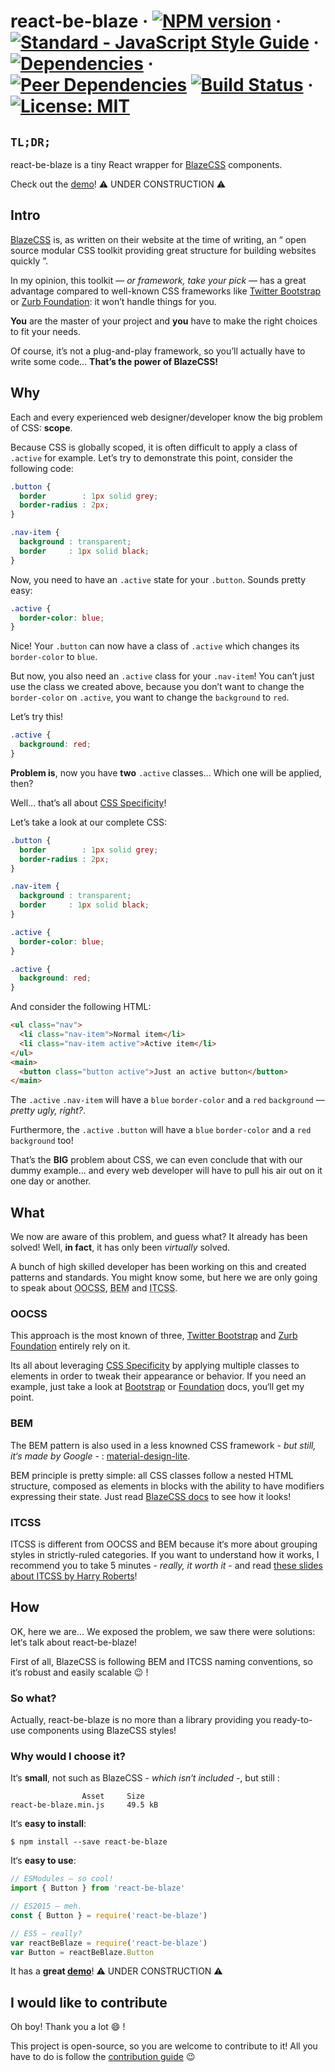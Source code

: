 [npm:img]: https://img.shields.io/npm/v/react-be-blaze.svg?style=flat-square
[npm:url]: https://www.npmjs.org/package/react-be-blaze

[standard:img]: https://img.shields.io/badge/code%20style-standard-brightgreen.svg?style=flat-square
[standard:url]: http://standardjs.com

[dependencies:img]: https://david-dm.org/g-script/react-be-blaze.svg?style=flat-square
[dependencies:url]: https://github.com/g-script/react-be-blaze/blob/master/package.json#L55

[peer_dependencies:img]: https://david-dm.org/g-script/react-be-blaze/peer-status.svg?style=flat-square
[peer_dependencies:url]: https://david-dm.org/g-script/react-be-blaze?type=peer

[build:img]: https://travis-ci.org/g-script/react-be-blaze.svg?branch=master
[build:url]: https://travis-ci.org/g-script/react-be-blaze

[license:img]: https://img.shields.io/badge/License-MIT-brightgreen.svg?style=flat-square
[license:url]: https://opensource.org/licenses/MIT

# react-be-blaze &middot; [![NPM version][npm:img]][npm:url] &middot; [![Standard - JavaScript Style Guide][standard:img]][standard:url] &middot; [![Dependencies][dependencies:img]][dependencies:url] &middot; [![Peer Dependencies][peer_dependencies:img]][peer_dependencies:url] [![Build Status][build:img]][build:url] &middot; [![License: MIT][license:img]][license:url]

## `TL;DR;`

react-be-blaze is a tiny React wrapper for [BlazeCSS][blaze] components.

Check out the [demo][demo]! :warning: UNDER CONSTRUCTION :warning:

## Intro

[BlazeCSS][blaze] is, as written on their website at the time of writing, an “ open source modular CSS toolkit providing great structure for building websites quickly ”.

In my opinion, this toolkit — *or framework, take your pick* — has a great advantage compared to well-known CSS frameworks like [Twitter Bootstrap][bootstrap] or [Zurb Foundation][foundation]: it won’t handle things for you.

**You** are the master of your project and **you** have to make the right choices to fit your needs.

Of course, it’s not a plug-and-play framework, so you’ll actually have to write some code... **That’s the power of BlazeCSS!**

## Why

Each and every experienced web designer/developer know the big problem of CSS: **scope**.

Because CSS is globally scoped, it is often difficult to apply a class of `.active` for example. Let’s try to demonstrate this point, consider the following code:

```css
.button {
  border        : 1px solid grey;
  border-radius : 2px;
}

.nav-item {
  background : transparent;
  border     : 1px solid black;
}
```

Now, you need to have an `.active` state for your `.button`. Sounds pretty easy:

```css
.active {
  border-color: blue;
}
```

Nice! Your `.button` can now have a class of `.active` which changes its `border-color` to `blue`.

But now, you also need an `.active` class for your `.nav-item`! You can’t just use the class we created above, because you don’t want to change the `border-color` on `.active`, you want to change the `background` to `red`.

Let’s try this!

```css
.active {
  background: red;
}
```

**Problem is**, now you have **two** `.active` classes… Which one will be applied, then?

Well… that’s all about [CSS Specificity][css specificity]!

Let’s take a look at our complete CSS:

```css
.button {
  border        : 1px solid grey;
  border-radius : 2px;
}

.nav-item {
  background : transparent;
  border     : 1px solid black;
}

.active {
  border-color: blue;
}

.active {
  background: red;
}
```

And consider the following HTML:

```html
<ul class="nav">
  <li class="nav-item">Normal item</li>
  <li class="nav-item active">Active item</li>
</ul>
<main>
  <button class="button active">Just an active button</button>
</main>
```

The `.active` `.nav-item` will have a `blue` `border-color` and a `red` `background` — *pretty ugly, right?*.

Furthermore, the `.active` `.button` will have a `blue` `border-color` and a `red` `background` too!

That’s the **BIG** problem about CSS, we can even conclude that with our dummy example... and every web developer will have to pull his air out on it one day or another.

## What

We now are aware of this problem, and guess what? It already has been solved! Well, **in fact**, it has only been *virtually* solved.

A bunch of high skilled developer has been working on this and created patterns and standards. You might know some, but here we are only going to speak about <abbr title="Objet-Oriented CSS">OOCSS</abbr>, <abbr title="Block-Element-Modifier">BEM</abbr> and <abbr title="Inverted Triangle CSS">ITCSS</abbr>.

### OOCSS

This approach is the most known of three, [Twitter Bootstrap][bootstrap] and [Zurb Foundation][foundation] entirely rely on it.

Its all about leveraging [CSS Specificity][css specificity] by applying multiple classes to elements in order to tweak their appearance or behavior. If you need an example, just take a look at [Bootstrap][bootstrap docs] or [Foundation][foundation docs] docs, you‘ll get my point.

### BEM

The BEM pattern is also used in a less knowned CSS framework - *but still, it‘s made by Google* - : [material-design-lite][mdl].

BEM principle is pretty simple: all CSS classes follow a nested HTML structure, composed as elements in blocks with the ability to have modifiers expressing their state. Just read [BlazeCSS docs][blaze docs] to see how it looks!

### ITCSS

ITCSS is different from OOCSS and BEM because it‘s more about grouping styles in strictly-ruled categories. If you want to understand how it works, I recommend you to take 5 minutes - *really, it worth it* - and read [these slides about ITCSS by Harry Roberts][itcss]!

## How

OK, here we are... We exposed the problem, we saw there were solutions: let‘s talk about react-be-blaze!

First of all, BlazeCSS is following BEM and ITCSS naming conventions, so it‘s robust and easily scalable :wink: !

### So what?

Actually, react-be-blaze is no more than a library providing you ready-to-use components using BlazeCSS styles!

### Why would I choose it?

It‘s **small**, not such as BlazeCSS - *which isn‘t included* -, but still :

```shell
                Asset     Size
react-be-blaze.min.js     49.5 kB
```

It‘s **easy to install**:

```shell
$ npm install --save react-be-blaze
```

It‘s **easy to use**:

```javascript
// ESModules — so cool!
import { Button } from 'react-be-blaze'

// ES2015 — meh.
const { Button } = require('react-be-blaze')

// ES5 — really?
var reactBeBlaze = require('react-be-blaze')
var Button = reactBeBlaze.Button
```

It has a **great [demo][demo]**! :warning: UNDER CONSTRUCTION :warning:

## I would like to contribute

Oh boy! Thank you a lot :smile: !

This project is open-source, so you are welcome to contribute to it! All you have to do is follow the [contribution guide][contributing] :wink:

[demo]: https://g-script.github.io/react-be-blaze
[contributing]: CONTRIBUTING.md

[blaze]: http://blazecss.com
[blaze docs]: http://blazecss.com/objects/grid/

[bootstrap]: http://getbootstrap.com
[bootstrap docs]: http://getbootstrap.com/css/#buttons

[foundation]: http://foundation.zurb.com
[foundation docs]: http://foundation.zurb.com/sites/docs/button.html

[mdl]: https://getmdl.io/started
[itcss]: https://speakerdeck.com/dafed/managing-css-projects-with-itcss
[css specificity]: https://www.w3.org/TR/css3-selectors/#specificity
